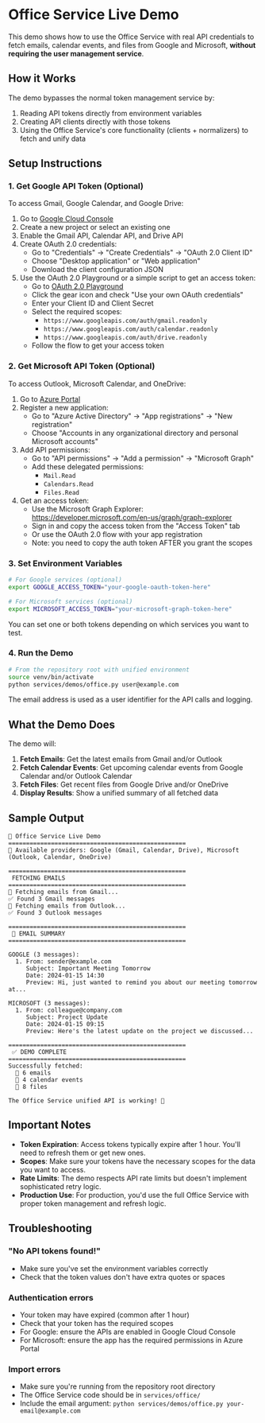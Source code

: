 # Office Service Live Demo

This demo shows how to use the Office Service with real API credentials to fetch emails, calendar events, and files from Google and Microsoft, **without requiring the user management service**.

## How it Works

The demo bypasses the normal token management service by:
1. Reading API tokens directly from environment variables
2. Creating API clients directly with those tokens
3. Using the Office Service's core functionality (clients + normalizers) to fetch and unify data

## Setup Instructions

### 1. Get Google API Token (Optional)

To access Gmail, Google Calendar, and Google Drive:

1. Go to [Google Cloud Console](https://console.cloud.google.com/)
2. Create a new project or select an existing one
3. Enable the Gmail API, Calendar API, and Drive API
4. Create OAuth 2.0 credentials:
   - Go to "Credentials" → "Create Credentials" → "OAuth 2.0 Client ID"
   - Choose "Desktop application" or "Web application"
   - Download the client configuration JSON
5. Use the OAuth 2.0 Playground or a simple script to get an access token:
   - Go to [OAuth 2.0 Playground](https://developers.google.com/oauthplayground/)
   - Click the gear icon and check "Use your own OAuth credentials"
   - Enter your Client ID and Client Secret
   - Select the required scopes:
     - `https://www.googleapis.com/auth/gmail.readonly`
     - `https://www.googleapis.com/auth/calendar.readonly`
     - `https://www.googleapis.com/auth/drive.readonly`
   - Follow the flow to get your access token

### 2. Get Microsoft API Token (Optional)

To access Outlook, Microsoft Calendar, and OneDrive:

1. Go to [Azure Portal](https://portal.azure.com/)
2. Register a new application:
   - Go to "Azure Active Directory" → "App registrations" → "New registration"
   - Choose "Accounts in any organizational directory and personal Microsoft accounts"
3. Add API permissions:
   - Go to "API permissions" → "Add a permission" → "Microsoft Graph"
   - Add these delegated permissions:
     - `Mail.Read`
     - `Calendars.Read`
     - `Files.Read`
4. Get an access token:
   - Use the Microsoft Graph Explorer: https://developer.microsoft.com/en-us/graph/graph-explorer
   - Sign in and copy the access token from the "Access Token" tab
   - Or use the OAuth 2.0 flow with your app registration
   - Note: you need to copy the auth token AFTER you grant the scopes

### 3. Set Environment Variables

```bash
# For Google services (optional)
export GOOGLE_ACCESS_TOKEN="your-google-oauth-token-here"

# For Microsoft services (optional)
export MICROSOFT_ACCESS_TOKEN="your-microsoft-graph-token-here"
```

You can set one or both tokens depending on which services you want to test.

### 4. Run the Demo

```bash
# From the repository root with unified environment
source venv/bin/activate
python services/demos/office.py user@example.com
```

The email address is used as a user identifier for the API calls and logging.

## What the Demo Does

The demo will:

1. **Fetch Emails**: Get the latest emails from Gmail and/or Outlook
2. **Fetch Calendar Events**: Get upcoming calendar events from Google Calendar and/or Outlook Calendar
3. **Fetch Files**: Get recent files from Google Drive and/or OneDrive
4. **Display Results**: Show a unified summary of all fetched data

## Sample Output

```
🚀 Office Service Live Demo
==================================================
🔑 Available providers: Google (Gmail, Calendar, Drive), Microsoft (Outlook, Calendar, OneDrive)

==================================================
 FETCHING EMAILS
==================================================
📧 Fetching emails from Gmail...
✅ Found 3 Gmail messages
📧 Fetching emails from Outlook...
✅ Found 3 Outlook messages

==================================================
 📧 EMAIL SUMMARY
==================================================

GOOGLE (3 messages):
  1. From: sender@example.com
     Subject: Important Meeting Tomorrow
     Date: 2024-01-15 14:30
     Preview: Hi, just wanted to remind you about our meeting tomorrow at...

MICROSOFT (3 messages):
  1. From: colleague@company.com
     Subject: Project Update
     Date: 2024-01-15 09:15
     Preview: Here's the latest update on the project we discussed...

==================================================
 ✅ DEMO COMPLETE
==================================================
Successfully fetched:
  📧 6 emails
  📅 4 calendar events
  📁 8 files

The Office Service unified API is working! 🎉
```

## Important Notes

- **Token Expiration**: Access tokens typically expire after 1 hour. You'll need to refresh them or get new ones.
- **Scopes**: Make sure your tokens have the necessary scopes for the data you want to access.
- **Rate Limits**: The demo respects API rate limits but doesn't implement sophisticated retry logic.
- **Production Use**: For production, you'd use the full Office Service with proper token management and refresh logic.

## Troubleshooting

### "No API tokens found!"
- Make sure you've set the environment variables correctly
- Check that the token values don't have extra quotes or spaces

### Authentication errors
- Your token may have expired (common after 1 hour)
- Check that your token has the required scopes
- For Google: ensure the APIs are enabled in Google Cloud Console
- For Microsoft: ensure the app has the required permissions in Azure Portal

### Import errors
- Make sure you're running from the repository root directory
- The Office Service code should be in `services/office/`
- Include the email argument: `python services/demos/office.py your-email@example.com` 